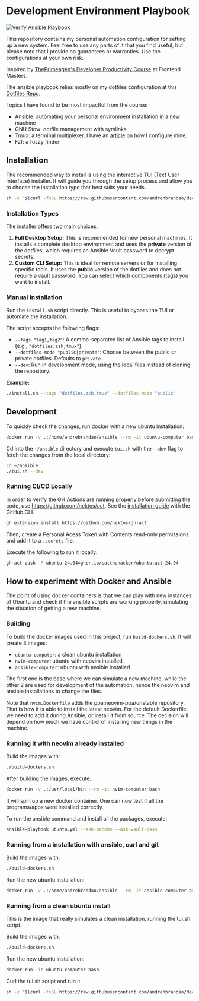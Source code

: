 # Development Environment Playbook

[![Verify Ansible Playbook](https://github.com/andrenbrandao/dev-env-playbook/actions/workflows/verify-playbook.yml/badge.svg)](https://github.com/andrenbrandao/dev-env-playbook/actions/workflows/verify-playbook.yml)

This repository contains my personal automation configuration for setting up a new system. Feel free to use any parts of it that you find useful, but please note that I provide no guarantees or warranties. Use the configurations at your own risk.

Inspired by [ThePrimeagen's Developer Productivity Course](https://frontendmasters.com/courses/developer-productivity/) at Frontend Masters.

The ansible playbook relies mostly on my dotfiles configuration at this [Dotfiles Repo](https://github.com/andrenbrandao/dotfiles).

Topics I have found to be most impactful from the course:

- Ansible: automating your personal environment installation in a new machine
- GNU Stow: dotfile management with symlinks
- Tmux: a terminal multiplexer. I have an [article](https://andrebrandao.me/articles/terminal-setup-with-zsh-tmux-dracula-theme/#tmux--dracula-theme) on how I configure mine.
- Fzf: a fuzzy finder

## Installation

The recommended way to install is using the interactive TUI (Text User Interface) installer. It will guide you through the setup process and allow you to choose the installation type that best suits your needs.

```bash
sh -c "$(curl -fsSL https://raw.githubusercontent.com/andrenbrandao/dev-env-playbook/main/tui.sh)"
```

### Installation Types

The installer offers two main choices:

1.  **Full Desktop Setup:** This is recommended for new personal machines. It installs a complete desktop environment and uses the **private** version of the dotfiles, which requires an Ansible Vault password to decrypt secrets.
2.  **Custom CLI Setup:** This is ideal for remote servers or for installing specific tools. It uses the **public** version of the dotfiles and does not require a vault password. You can select which components (tags) you want to install.

### Manual Installation

Run the `install.sh` script directly. This is useful to bypass the TUI or automate the installation.

The script accepts the following flags:

- `--tags "tag1,tag2"`: A comma-separated list of Ansible tags to install (e.g., `"dotfiles,zsh,tmux"`).
- `--dotfiles-mode "public|private"`: Choose between the public or private dotfiles. Defaults to `private`.
- `--dev`: Run in development mode, using the local files instead of cloning the repository.

**Example:**

```bash
./install.sh --tags "dotfiles,zsh,tmux" --dotfiles-mode "public"
```

## Development

To quickly check the changes, run docker with a new ubuntu installation:

```bash
docker run -v .:/home/andrebrandao/ansible --rm -it ubuntu-computer bash
```

Cd into the `~/ansible` directory and execute `tui.sh` with the `--dev` flag to fetch the changes from the local directory:

```bash
cd ~/ansible
./tui.sh --dev
```

### Running CI/CD Locally

In order to verify the GH Actions are running properly before submitting the code, use https://github.com/nektos/act. See the [installation guide](https://nektosact.com/installation/gh.html) with the GitHub CLI.

```bash
gh extension install https://github.com/nektos/gh-act
```

Then, create a Personal Acess Token with Contents read-only permissions and add it to a `.secrets` file.

Execute the following to run it locally:

```bash
gh act push -P ubuntu-24.04=ghcr.io/catthehacker/ubuntu:act-24.04
```

## How to experiment with Docker and Ansible

The point of using docker containers is that we can play with new instances of Ubuntu and check if the ansible scripts are working properly, simulating the situation of getting a new machine.

### Building

To build the docker images used in this project, run `build-dockers.sh`. It will create 3 images:

- `ubuntu-computer`: a clean ubuntu installation
- `nvim-computer`: ubuntu with neovim installed
- `ansible-computer`: ubuntu with ansible installed

The first one is the base where we can simulate a new machine, while the other 2 are used for development of the automation, hence the neovim and ansible installations to change the files.

Note that `nvim.Dockerfile` adds the ppa:neovim-ppa/unstable repository. That is how it is able to install the latest neovim. For the default Dockerfile, we need to add it during Ansible, or install it from source. The decision will depend on how much we have control of installing new things in the machine.

### Running it with neovim already installed

Build the images with:

```bash
./build-dockers.sh
```

After building the images, execute:

```bash
docker run -v .:/usr/local/bin --rm -it nvim-computer bash
```

It will spin up a new docker container. One can now test if all the programs/apps were installed correctly.

To run the ansible command and install all the packages, execute:

```bash
ansible-playbook ubuntu.yml --ask-become --ask-vault-pass
```

### Running from a installation with ansible, curl and git

Build the images with:

```bash
./build-dockers.sh
```

Run the new ubuntu installation:

```bash
docker run -v .:/home/andrebrandao/ansible --rm -it ansible-computer bash
```

### Running from a clean ubuntu install

This is the image that really simulates a clean installation, running the tui.sh script.

Build the images with:

```bash
./build-dockers.sh
```

Run the new ubuntu installation:

```bash
docker run -it ubuntu-computer bash
```

Curl the tui.sh script and run it.

```bash
sh -c "$(curl -fsSL https://raw.githubusercontent.com/andrenbrandao/dev-env-playbook/main/tui.sh)"
```
